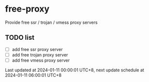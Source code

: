 
# free-proxy
Provide free ssr / trojan / vmess proxy servers


## TODO list
- [ ] add free ssr proxy server
- [ ] add free trojan proxy server
- [ ] add free vmess proxy server

Last updated at 2024-01-11 00:00:01 UTC+8, next update schedule at 2024-01-11 06:00:01 UTC+8


